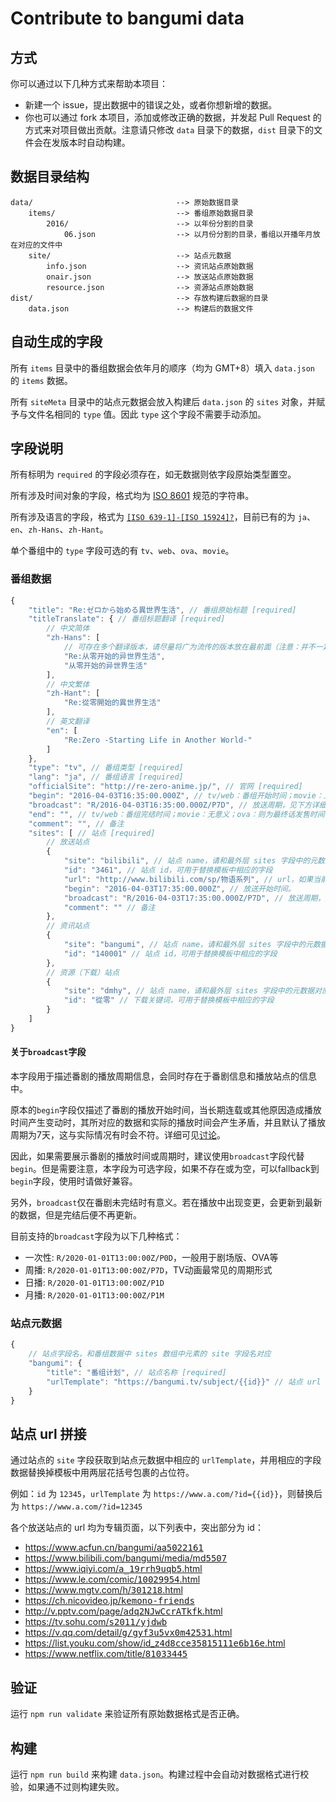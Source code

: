 # Contribute to bangumi data

## 方式

你可以通过以下几种方式来帮助本项目：

* 新建一个 issue，提出数据中的错误之处，或者你想新增的数据。
* 你也可以通过 fork 本项目，添加或修改正确的数据，并发起 Pull Request 的方式来对项目做出贡献。注意请只修改 `data` 目录下的数据，`dist` 目录下的文件会在发版本时自动构建。

## 数据目录结构

```
data/                                --> 原始数据目录
    items/                           --> 番组原始数据目录
        2016/                        --> 以年份分割的目录
            06.json                  --> 以月份分割的目录，番组以开播年月放在对应的文件中
    site/                            --> 站点元数据
        info.json                    --> 资讯站点原始数据
        onair.json                   --> 放送站点原始数据
        resource.json                --> 资源站点原始数据
dist/                                --> 存放构建后数据的目录
    data.json                        --> 构建后的数据文件
```

## 自动生成的字段

所有 `items` 目录中的番组数据会依年月的顺序（均为 GMT+8）填入 `data.json` 的 `items` 数据。

所有 `siteMeta` 目录中的站点元数据会放入构建后 `data.json` 的 `sites` 对象，并赋予与文件名相同的 `type` 值。因此 `type` 这个字段不需要手动添加。

## 字段说明

所有标明为 `required` 的字段必须存在，如无数据则依字段原始类型置空。

所有涉及时间对象的字段，格式均为 [ISO 8601](https://zh.wikipedia.org/zh-hans/ISO_8601) 规范的字符串。

所有涉及语言的字段，格式为 [`[ISO 639-1]-[ISO 15924]?`](https://tools.ietf.org/html/bcp47)，目前已有的为 `ja`、`en`、`zh-Hans`、`zh-Hant`。

单个番组中的 `type` 字段可选的有 `tv`、`web`、`ova`、`movie`。

### 番组数据

```js
{
    "title": "Re:ゼロから始める異世界生活", // 番组原始标题 [required]
    "titleTranslate": { // 番组标题翻译 [required]
        // 中文简体
        "zh-Hans": [
            // 可存在多个翻译版本，请尽量将广为流传的版本放在最前面（注意：并不一定是最正确的）
            "Re:从零开始的异世界生活",
            "从零开始的异世界生活"
        ],
        // 中文繁体
        "zh-Hant": [
            "Re:從零開始的異世界生活"
        ],
        // 英文翻译
        "en": [
            "Re:Zero -Starting Life in Another World-"
        ]
    },
    "type": "tv", // 番组类型 [required]
    "lang": "ja", // 番组语言 [required]
    "officialSite": "http://re-zero-anime.jp/", // 官网 [required]
    "begin": "2016-04-03T16:35:00.000Z", // tv/web：番组开始时间；movie：上映日期；ova：首话发售时间 [required]
    "broadcast": "R/2016-04-03T16:35:00.000Z/P7D", // 放送周期，见下方详细说明
    "end": "", // tv/web：番组完结时间；movie：无意义；ova：则为最终话发售时间（未确定则置空） [required]
    "comment": "", // 备注
    "sites": [ // 站点 [required]
        // 放送站点
        {
            "site": "bilibili", // 站点 name，请和最外层 sites 字段中的元数据对应 [required]
            "id": "3461", // 站点 id，可用于替换模板中相应的字段
            "url": "http://www.bilibili.com/sp/物语系列", // url，如果当前url不符合urlTemplate中的规则时使用，优先级高于id
            "begin": "2016-04-03T17:35:00.000Z", // 放送开始时间。
            "broadcast": "R/2016-04-03T17:35:00.000Z/P7D", // 放送周期，见下方详细说明
            "comment": "" // 备注
        },
        // 资讯站点
        {
            "site": "bangumi", // 站点 name，请和最外层 sites 字段中的元数据对应 [required]
            "id": "140001" // 站点 id，可用于替换模板中相应的字段
        },
        // 资源（下载）站点
        {
            "site": "dmhy", // 站点 name，请和最外层 sites 字段中的元数据对应 [required]
            "id": "從零" // 下载关键词，可用于替换模板中相应的字段
        }
    ]
}
```

#### 关于`broadcast`字段

本字段用于描述番剧的播放周期信息，会同时存在于番剧信息和播放站点的信息中。

原本的`begin`字段仅描述了番剧的播放开始时间，当长期连载或其他原因造成播放时间产生变动时，其所对应的数据和实际的播放时间会产生矛盾，并且默认了播放周期为7天，这与实际情况有时会不符。详细可见[讨论](https://github.com/bangumi-data/bangumi-data/issues/106)。

因此，如果需要展示番剧的播放时间或周期时，建议使用`broadcast`字段代替`begin`。但是需要注意，本字段为可选字段，如果不存在或为空，可以fallback到`begin`字段，使用时请做好兼容。

另外，`broadcast`仅在番剧未完结时有意义。若在播放中出现变更，会更新到最新的数据，但是完结后便不再更新。

目前支持的`broadcast`字段为以下几种格式：

* 一次性: `R/2020-01-01T13:00:00Z/P0D`，一般用于剧场版、OVA等
* 周播: `R/2020-01-01T13:00:00Z/P7D`，TV动画最常见的周期形式
* 日播: `R/2020-01-01T13:00:00Z/P1D`
* 月播: `R/2020-01-01T13:00:00Z/P1M`

### 站点元数据

```js
{
    // 站点字段名，和番组数据中 sites 数组中元素的 site 字段名对应
    "bangumi": {
        "title": "番组计划", // 站点名称 [required]
        "urlTemplate": "https://bangumi.tv/subject/{{id}}" // 站点 url 模板 [required]
    }
}
```

## 站点 url 拼接

通过站点的 `site` 字段获取到站点元数据中相应的 `urlTemplate`，并用相应的字段数据替换掉模板中用两层花括号包裹的占位符。

例如：`id` 为 `12345`，`urlTemplate` 为 `https://www.a.com/?id={{id}}`，则替换后为 `https://www.a.com/?id=12345`

各个放送站点的 url 均为专辑页面，以下列表中，突出部分为 id：

* [https://www.acfun.cn/bangumi/aa<kbd>5022161</kbd>](https://www.acfun.cn/bangumi/aa5022161)
* [https://www.bilibili.com/bangumi/media/md<kbd>5507</kbd>](https://www.bilibili.com/bangumi/media/md5507)
* [https://www.iqiyi.com/<kbd>a_19rrh9uqb5</kbd>.html](https://www.iqiyi.com/a_19rrh9uqb5.html)
* [https://www.le.com/comic/<kbd>10029954</kbd>.html](https://www.le.com/comic/10029954.html)
* [https://www.mgtv.com/h/<kbd>301218</kbd>.html](https://www.mgtv.com/h/301218.html)
* [https://ch.nicovideo.jp/<kbd>kemono-friends</kbd>](https://ch.nicovideo.jp/kemono-friends)
* [http://v.pptv.com/page/<kbd>adq2NJwCcrATkfk</kbd>.html](http://v.pptv.com/page/adq2NJwCcrATkfk.html)
* [https://tv.sohu.com/<kbd>s2011/yjdwb</kbd>](https://tv.sohu.com/s2011/yjdwb/)
* [https://v.qq.com/detail/<kbd>g/gyf3u5vx0m42531</kbd>.html](https://v.qq.com/detail/g/gyf3u5vx0m42531.html)
* [https://list.youku.com/show/id_z<kbd>4d8cce35815111e6b16e</kbd>.html](https://list.youku.com/show/id_z4d8cce35815111e6b16</kbd>.html)
* [https://www.netflix.com/title/<kbd>81033445</kbd>](https://www.netflix.com/title/81033445)

## 验证

运行 `npm run validate` 来验证所有原始数据格式是否正确。

## 构建

运行 `npm run build` 来构建 `data.json`。构建过程中会自动对数据格式进行校验，如果通不过则构建失败。
